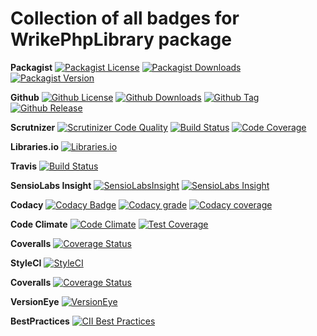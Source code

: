 Collection of all badges for WrikePhpLibrary package
====================================================

**Packagist**
[![Packagist License](https://img.shields.io/packagist/l/zibios/wrike-php-library.svg)](https://packagist.org/packages/zibios/wrike-php-library)
[![Packagist Downloads](https://img.shields.io/packagist/dt/zibios/wrike-php-library.svg)](https://packagist.org/packages/zibios/wrike-php-library)
[![Packagist Version](https://img.shields.io/packagist/v/zibios/wrike-php-library.svg)](https://packagist.org/packages/zibios/wrike-php-library)

**Github** 
[![Github License](https://img.shields.io/github/license/zibios/wrike-php-library.svg)](https://github.com/zibios/wrike-php-library/blob/master/LICENSE)
[![Github Downloads](https://img.shields.io/github/downloads/zibios/wrike-php-library/total.svg)](https://github.com/zibios/wrike-php-library)
[![Github Tag](https://img.shields.io/github/tag/zibios/wrike-php-library.svg)](https://github.com/zibios/wrike-php-library)
[![Github Release](https://img.shields.io/github/release/zibios/wrike-php-library.svg)](https://github.com/zibios/wrike-php-library)

**Scrutnizer**
[![Scrutinizer Code Quality](https://scrutinizer-ci.com/g/zibios/wrike-php-library/badges/quality-score.png?b=master)](https://scrutinizer-ci.com/g/zibios/wrike-php-library/?branch=master)
[![Build Status](https://scrutinizer-ci.com/g/zibios/wrike-php-library/badges/build.png?b=master)](https://scrutinizer-ci.com/g/zibios/wrike-php-library/build-status/master)
[![Code Coverage](https://scrutinizer-ci.com/g/zibios/wrike-php-library/badges/coverage.png?b=master)](https://scrutinizer-ci.com/g/zibios/wrike-php-library/?branch=master)

**Libraries.io**
[![Libraries.io](https://img.shields.io/librariesio/github/zibios/wrike-php-library.svg)](https://libraries.io/packagist/zibios%2Fwrike-php-library)

**Travis**
[![Build Status](https://travis-ci.org/zibios/wrike-php-library.svg?branch=master)](https://travis-ci.org/zibios/wrike-php-library)

**SensioLabs Insight**
[![SensioLabsInsight](https://insight.sensiolabs.com/projects/28d43ffe-fa9a-4afa-893e-fc9b2e080d09/mini.png)](https://insight.sensiolabs.com/projects/28d43ffe-fa9a-4afa-893e-fc9b2e080d09)
[![SensioLabs Insight](https://img.shields.io/sensiolabs/i/28d43ffe-fa9a-4afa-893e-fc9b2e080d09.svg)](https://insight.sensiolabs.com/projects/28d43ffe-fa9a-4afa-893e-fc9b2e080d09)

**Codacy**
[![Codacy Badge](https://api.codacy.com/project/badge/Grade/9b3b1cf6321040fa910c0c1c335b5ba1)](https://www.codacy.com/app/zibios/wrike-php-library)
[![Codacy grade](https://img.shields.io/codacy/grade/9b3b1cf6321040fa910c0c1c335b5ba1.svg)](https://www.codacy.com/app/zibios/wrike-php-library)
[![Codacy coverage](https://img.shields.io/codacy/coverage/9b3b1cf6321040fa910c0c1c335b5ba1.svg)](https://www.codacy.com/app/zibios/wrike-php-library)

**Code Climate**
[![Code Climate](https://codeclimate.com/github/zibios/wrike-php-library/badges/gpa.svg)](https://codeclimate.com/github/zibios/wrike-php-library)
[![Test Coverage](https://codeclimate.com/github/zibios/wrike-php-library/badges/coverage.svg)](https://codeclimate.com/github/zibios/wrike-php-library/coverage)

**Coveralls**
[![Coverage Status](https://coveralls.io/repos/github/zibios/wrike-php-library/badge.svg)](https://coveralls.io/github/zibios/wrike-php-library)

**StyleCI**
[![StyleCI](https://styleci.io/repos/80992179/shield?branch=master)](https://styleci.io/repos/80992179)

**Coveralls**
[![Coverage Status](https://coveralls.io/repos/github/zibios/wrike-php-library/badge.svg?branch=master)](https://coveralls.io/github/zibios/wrike-bundle?branch=master)

**VersionEye**
[![VersionEye](http://php-eye.com/badge/zibios/wrike-php-library/tested.svg)](http://php-eye.com/package/zibios/wrike-php-library)

**BestPractices**
[![CII Best Practices](https://bestpractices.coreinfrastructure.org/projects/1690/badge)](https://bestpractices.coreinfrastructure.org/projects/1690)
